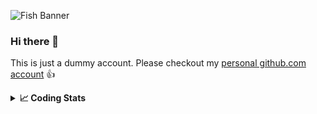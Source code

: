 ![Fish Banner](assets/fish.gif)

### Hi there 👋

This is just a dummy account. Please checkout my [personal github.com account] 👍

[personal github.com account]: <https://github.com/SimonWoodtli>

<details>                                                                          
  <summary><b>📈 Coding Stats</b></summary>                                        
  <p align="center"><a href="https://wakatime.com/@SimonWoodtli">                  
  <img align="center" width="400" height="300" src="https://wakatime.com/share/@SimonWoodtli/7761bcef-e104-47d9-912a-dfd6bf08868b.svg" />
  </a>                                                                             
  <a href="https://wakatime.com/@SimonWoodtli">                                    
  <img align="center" width="400" height="300" src="https://wakatime.com/share/@SimonWoodtli/341953df-6a40-47b7-8220-ace4eabe0a17.svg" />
  </a></p>                                                                      
  <p align="center"><a href="https://wakatime.com/@SimonWoodtli">               
  <img align="center" width="400" height="300" src="https://wakatime.com/share/@SimonWoodtli/8b658d90-cf49-4d76-b37e-a5679d5a21b7.svg" />
  </a>                                                                          
  <a href="https://wakatime.com/@SimonWoodtli">                                 
  <img align="center" width="400" height="300" src="https://wakatime.com/share/@SimonWoodtli/ec82b93c-e72b-4bcc-83ed-8f483d24a9ce.svg" />
  </a></p>                                                                      
  <h4>🔥 Editors:</h4>
  <br>
  <p>Vim            15 hours 12 minutes            100.0%</p>                                     
                                                                                
</details>
